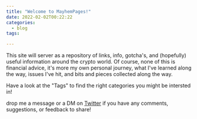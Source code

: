 ```yaml
---
title: "Welcome to MayhemPages!"
date: 2022-02-02T00:22:22
categories:
  - blog
tags:

---
```




This site will server as a repository of links, info, gotcha's, and (hopefully) useful information around the crypto world. Of course, none of this is financial advice, it's more my own personal journey, what I've learned along the way, issues I've hit, and bits and pieces collected along the way. 


Have a look at the "Tags" to find the right categories you might be intersted in!

drop me a message or a DM on [Twitter](https://twitter.com/cryptMayhemOzzy) if you have any comments, suggestions, or feedback to share!